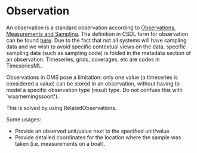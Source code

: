 # Observation

An observation is a standard observation according to [Observations, Measurements and Sampling](...).
The definition in CSDL form for observation can be found [here](Definition/csdl/v2023.01/csdl.xml).
Due to the fact that not all systems will have sampling data and we wish to avoid specific contextual views on the data, specific sampling data (such as sampling code) is folded in the metadata section of an observation.
Timeseries, grids, coverages, etc are codes in TimeseriesML.

Observations in OMS pose a limitation: only one value (a timeseries is considered a value) can be stored in an observation, without having to model a specific observation type (result type. Do not confuse this with 'waarnemingssoort').

This is solved by using RelatedObservations.

Some usages:

- Provide an observed unit/value next to the specified unit/value
- Provide detailed coordinates for the location where the sample was taken (i.e. measurements on a boat).

